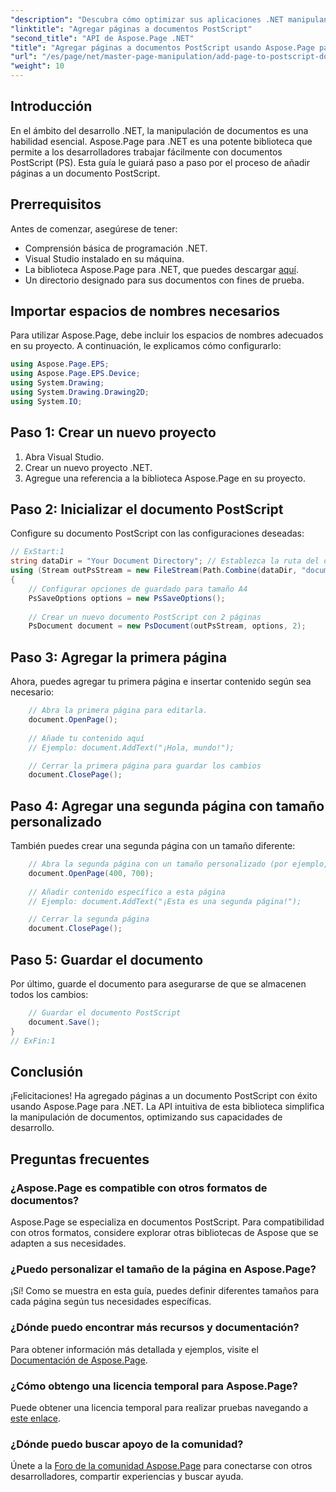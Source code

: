 ```yaml
---
"description": "Descubra cómo optimizar sus aplicaciones .NET manipulando documentos PostScript con Aspose.Page. Esta guía paso a paso proporciona instrucciones claras para inicializar un documento."
"linktitle": "Agregar páginas a documentos PostScript"
"second_title": "API de Aspose.Page .NET"
"title": "Agregar páginas a documentos PostScript usando Aspose.Page para .NET"
"url": "/es/page/net/master-page-manipulation/add-page-to-postscript-document/"
"weight": 10
---
```


## Introducción

En el ámbito del desarrollo .NET, la manipulación de documentos es una habilidad esencial. Aspose.Page para .NET es una potente biblioteca que permite a los desarrolladores trabajar fácilmente con documentos PostScript (PS). Esta guía le guiará paso a paso por el proceso de añadir páginas a un documento PostScript.

## Prerrequisitos

Antes de comenzar, asegúrese de tener:

- Comprensión básica de programación .NET.
- Visual Studio instalado en su máquina.
- La biblioteca Aspose.Page para .NET, que puedes descargar [aquí](https://releases.aspose.com/page/net/).
- Un directorio designado para sus documentos con fines de prueba.

## Importar espacios de nombres necesarios

Para utilizar Aspose.Page, debe incluir los espacios de nombres adecuados en su proyecto. A continuación, le explicamos cómo configurarlo:

```csharp
using Aspose.Page.EPS;
using Aspose.Page.EPS.Device;
using System.Drawing;
using System.Drawing.Drawing2D;
using System.IO;
```

## Paso 1: Crear un nuevo proyecto

1. Abra Visual Studio.
2. Crear un nuevo proyecto .NET.
3. Agregue una referencia a la biblioteca Aspose.Page en su proyecto.

## Paso 2: Inicializar el documento PostScript

Configure su documento PostScript con las configuraciones deseadas:

```csharp
// ExStart:1
string dataDir = "Your Document Directory"; // Establezca la ruta del directorio de su documento
using (Stream outPsStream = new FileStream(Path.Combine(dataDir, "document1.ps"), FileMode.Create))
{
    // Configurar opciones de guardado para tamaño A4
    PsSaveOptions options = new PsSaveOptions();
    
    // Crear un nuevo documento PostScript con 2 páginas
    PsDocument document = new PsDocument(outPsStream, options, 2);
```

## Paso 3: Agregar la primera página

Ahora, puedes agregar tu primera página e insertar contenido según sea necesario:

```csharp
    // Abra la primera página para editarla.
    document.OpenPage();
    
    // Añade tu contenido aquí
    // Ejemplo: document.AddText("¡Hola, mundo!");

    // Cerrar la primera página para guardar los cambios
    document.ClosePage();
```

## Paso 4: Agregar una segunda página con tamaño personalizado

También puedes crear una segunda página con un tamaño diferente:

```csharp
    // Abra la segunda página con un tamaño personalizado (por ejemplo, 400 x 700)
    document.OpenPage(400, 700);
    
    // Añadir contenido específico a esta página
    // Ejemplo: document.AddText("¡Esta es una segunda página!");

    // Cerrar la segunda página
    document.ClosePage();
```

## Paso 5: Guardar el documento

Por último, guarde el documento para asegurarse de que se almacenen todos los cambios:

```csharp
    // Guardar el documento PostScript
    document.Save();
}
// ExFin:1
```

## Conclusión

¡Felicitaciones! Ha agregado páginas a un documento PostScript con éxito usando Aspose.Page para .NET. La API intuitiva de esta biblioteca simplifica la manipulación de documentos, optimizando sus capacidades de desarrollo.

## Preguntas frecuentes

### ¿Aspose.Page es compatible con otros formatos de documentos?  
Aspose.Page se especializa en documentos PostScript. Para compatibilidad con otros formatos, considere explorar otras bibliotecas de Aspose que se adapten a sus necesidades.

### ¿Puedo personalizar el tamaño de la página en Aspose.Page?  
¡Sí! Como se muestra en esta guía, puedes definir diferentes tamaños para cada página según tus necesidades específicas.

### ¿Dónde puedo encontrar más recursos y documentación?  
Para obtener información más detallada y ejemplos, visite el [Documentación de Aspose.Page](https://reference.aspose.com/page/net/).

### ¿Cómo obtengo una licencia temporal para Aspose.Page?  
Puede obtener una licencia temporal para realizar pruebas navegando a [este enlace](https://purchase.conholdate.com/temporary-license/).

### ¿Dónde puedo buscar apoyo de la comunidad?  
Únete a la [Foro de la comunidad Aspose.Page](https://forum.aspose.com/c/page/39) para conectarse con otros desarrolladores, compartir experiencias y buscar ayuda.
